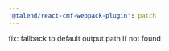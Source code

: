 ```yaml
---
'@talend/react-cmf-webpack-plugin': patch
---
```


fix: fallback to default output.path if not found
